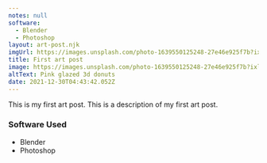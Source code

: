 ```yaml
---
notes: null
software:
  - Blender
  - Photoshop
layout: art-post.njk
imgUrl: https://images.unsplash.com/photo-1639550125248-27e46e925f7b?ixlib=rb-1.2.1&ixid=MnwxMjA3fDB8MHxwaG90by1wYWdlfHx8fGVufDB8fHx8&auto=format&fit=crop&w=1332&q=80
title: First art post
image: https://images.unsplash.com/photo-1639550125248-27e46e925f7b?ixlib=rb-1.2.1&ixid=MnwxMjA3fDB8MHxwaG90by1wYWdlfHx8fGVufDB8fHx8&auto=format&fit=crop&w=1332&q=80
altText: Pink glazed 3d donuts
date: 2021-12-30T04:43:42.052Z
---
```

This is my first art post. This is a description of my first art post.

### Software Used
- Blender
- Photoshop